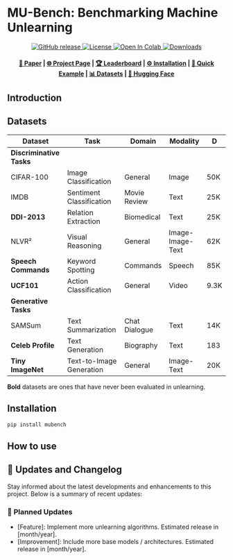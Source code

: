 # MU-Bench: Benchmarking Machine Unlearning

<p align="center">
    <a href="https://github.com/beir-cellar/beir/releases">
        <img alt="GitHub release" src="https://img.shields.io/github/release/beir-cellar/beir.svg">
    </a>
    <a href="https://github.com/beir-cellar/beir/blob/master/LICENSE">
        <img alt="License" src="https://img.shields.io/github/license/beir-cellar/beir.svg?color=green">
    </a>
    <a href="https://colab.research.google.com/drive/1HfutiEhHMJLXiWGT8pcipxT5L2TpYEdt?usp=sharing">
        <img alt="Open In Colab" src="https://colab.research.google.com/assets/colab-badge.svg">
    </a>
    <a href="https://pepy.tech/project/beir">
        <img alt="Downloads" src="https://static.pepy.tech/personalized-badge/beir?period=total&units=international_system&left_color=grey&right_color=orange&left_text=Downloads">
    </a>
</p>

<h4 align="center">
    <p>
        <a href="https://arxiv.org/abs/2406.14796">📄 Paper</a> |
        <a href="https://clu-uml.github.io/MU-Bench-Project-Page">🌐 Project Page</a> |
        <a href="">🏆 Leaderboard</a> |
        <a href="#beers-installation">⚙️ Installation</a> |
        <a href="#beers-quick-example">🚀 Quick Example</a> |
        <a href="#Datasets">📊 Datasets</a> |
        <a href="https://huggingface.co/BeIR">🤗 Hugging Face</a>
    <p>
</h4>



## Introduction


## Datasets

| **Dataset**              | **Task**                 | **Domain**          | **Modality**          | **D**    |
|--------------------------|--------------------------|---------------------|-----------------------|----------|
| **Discriminative Tasks** |                          |                     |                       |          |
| CIFAR-100                | Image Classification     | General             | Image                 | 50K      |
| IMDB                     | Sentiment Classification | Movie Review        | Text                  | 25K      |
| **DDI-2013**             | Relation Extraction      | Biomedical          | Text                  | 25K      |
| NLVR²                    | Visual Reasoning         | General             | Image-Image-Text      | 62K      |
| **Speech Commands**      | Keyword Spotting         | Commands            | Speech                | 85K      |
| **UCF101**               | Action Classification    | General             | Video                 | 9.3K     |
| **Generative Tasks**     |                          |                     |                       |          |
| SAMSum                   | Text Summarization       | Chat Dialogue       | Text                  | 14K      |
| **Celeb Profile**        | Text Generation          | Biography           | Text                  | 183      |
| **Tiny ImageNet**        | Text-to-Image Generation | General             | Image-Text            | 20K      |


**Bold** datasets are ones that have never been evaluated in unlearning.

## Installation

```Bash
pip install mubench
```

## How to use


##

## 📢 Updates and Changelog

Stay informed about the latest developments and enhancements to this project. Below is a summary of recent updates:

### 📅 **Planned Updates**
- [Feature]: Implement more unlearning algorithms. Estimated release in [month/year].
- [Improvement]: Include more base models / architectures. Estimated release in [month/year].

<!-- **Note**: For a complete history, refer to the [Changelog](link-to-detailed-changelog). -->
